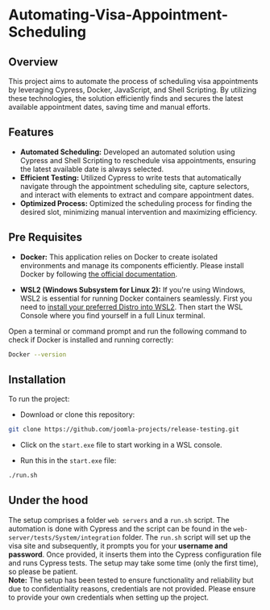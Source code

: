 # Automating-Visa-Appointment-Scheduling

## Overview
This project aims to automate the process of scheduling visa appointments by leveraging Cypress, Docker, JavaScript, and Shell Scripting. By utilizing these technologies, the solution efficiently finds and secures the latest available appointment dates, saving time and manual efforts.

## Features
* **Automated Scheduling:** Developed an automated solution using Cypress and Shell Scripting to reschedule visa appointments, ensuring the latest available date is always selected.
* **Efficient Testing:** Utilized Cypress to write tests that automatically navigate through the appointment scheduling site, capture selectors, and interact with elements to extract and compare appointment dates.
* **Optimized Process:** Optimized the scheduling process for finding the desired slot, minimizing manual intervention and maximizing efficiency.

## Pre Requisites
* **Docker:** This application relies on Docker to create isolated environments and manage its components efficiently. Please install Docker by following [the official documentation](https://docs.docker.com/get-docker/).

* **WSL2 (Windows Subsystem for Linux 2):** If you're using Windows, WSL2 is essential for running Docker containers seamlessly. First you need to [install your preferred Distro into WSL2](https://learn.microsoft.com/en-us/windows/wsl/install). Then start the WSL Console where you find yourself in a full Linux terminal. 

Open a terminal or command prompt and run the following command to check if Docker is installed and running correctly:
```bash
Docker --version
```

## Installation
To run the project:
* Download or clone this repository:
```bash
git clone https://github.com/joomla-projects/release-testing.git
```

* Click on the `start.exe` file to start working in a WSL console.
  
* Run this in the `start.exe` file:
```bash
./run.sh
```

## Under the hood
The setup comprises a folder `web servers` and a `run.sh` script. The automation is done with Cypress and the script can be found in the `web-server/tests/System/integration` folder. The `run.sh` script will set up the visa site and subsequently, it prompts you for your **username and password**. Once provided, it inserts them into the Cypress configuration file and runs Cypress tests. The setup may take some time (only the first time), so please be patient. \
**Note:** The setup has been tested to ensure functionality and reliability but due to confidentiality reasons, credentials are not provided. Please ensure to provide your own credentials when setting up the project.


